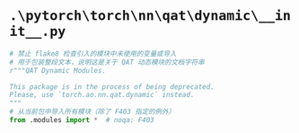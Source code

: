 # `.\pytorch\torch\nn\qat\dynamic\__init__.py`

```py
# 禁止 flake8 检查引入的模块中未使用的变量或导入
# 用于包装整段文本，说明这是关于 QAT 动态模块的文档字符串
r"""QAT Dynamic Modules.

This package is in the process of being deprecated.
Please, use `torch.ao.nn.qat.dynamic` instead.
"""
# 从当前包中导入所有模块（除了 F403 指定的例外）
from .modules import *  # noqa: F403
```